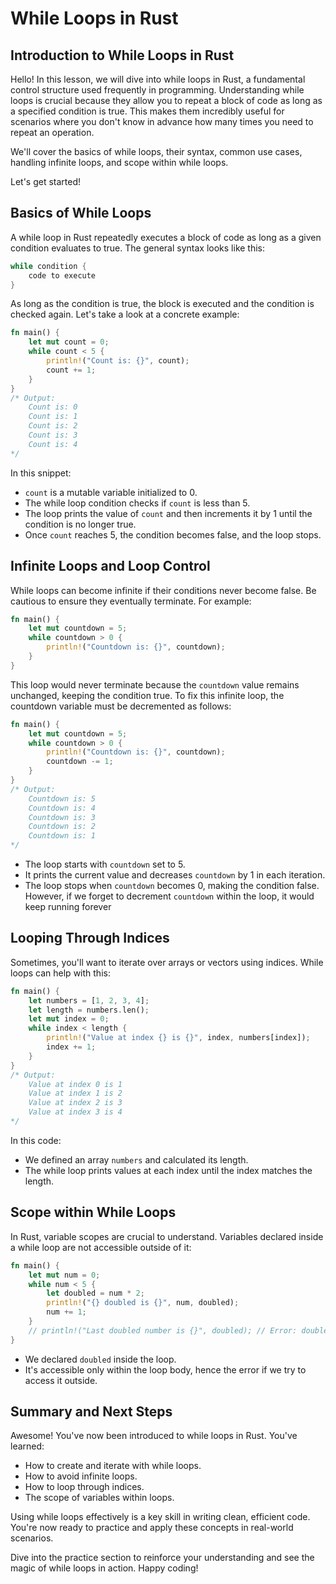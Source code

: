 # While Loops in Rust

## Introduction to While Loops in Rust

Hello! In this lesson, we will dive into while loops in Rust, a fundamental control structure used frequently in programming. Understanding while loops is crucial because they allow you to repeat a block of code as long as a specified condition is true. This makes them incredibly useful for scenarios where you don't know in advance how many times you need to repeat an operation.

We'll cover the basics of while loops, their syntax, common use cases, handling infinite loops, and scope within while loops.

Let's get started!

## Basics of While Loops
A while loop in Rust repeatedly executes a block of code as long as a given condition evaluates to true. The general syntax looks like this:

```Rust
while condition {
    code to execute
}
```

As long as the condition is true, the block is executed and the condition is checked again. Let's take a look at a concrete example:

```Rust
fn main() {
    let mut count = 0;
    while count < 5 {
        println!("Count is: {}", count);
        count += 1;
    }
}
/* Output:
    Count is: 0
    Count is: 1
    Count is: 2
    Count is: 3
    Count is: 4
*/
```

In this snippet:

* `count` is a mutable variable initialized to 0.
* The while loop condition checks if `count` is less than 5.
* The loop prints the value of `count` and then increments it by 1 until the condition is no longer true.
* Once `count` reaches 5, the condition becomes false, and the loop stops.

## Infinite Loops and Loop Control
While loops can become infinite if their conditions never become false. Be cautious to ensure they eventually terminate. For example:

```Rust
fn main() {
    let mut countdown = 5;
    while countdown > 0 {
        println!("Countdown is: {}", countdown);
    }
}
```
This loop would never terminate because the `countdown` value remains unchanged, keeping the condition true. To fix this infinite loop, the countdown variable must be decremented as follows:

```Rust
fn main() {
    let mut countdown = 5;
    while countdown > 0 {
        println!("Countdown is: {}", countdown);
        countdown -= 1;
    }
}
/* Output:
    Countdown is: 5
    Countdown is: 4
    Countdown is: 3
    Countdown is: 2
    Countdown is: 1
*/
```
* The loop starts with `countdown` set to 5.
* It prints the current value and decreases `countdown` by 1 in each iteration.
* The loop stops when `countdown` becomes 0, making the condition false.
However, if we forget to decrement `countdown` within the loop, it would keep running forever

## Looping Through Indices
Sometimes, you'll want to iterate over arrays or vectors using indices. While loops can help with this:

```Rust
fn main() {
    let numbers = [1, 2, 3, 4];
    let length = numbers.len();
    let mut index = 0;
    while index < length {
        println!("Value at index {} is {}", index, numbers[index]);
        index += 1;
    }
}
/* Output:
    Value at index 0 is 1
    Value at index 1 is 2
    Value at index 2 is 3
    Value at index 3 is 4
*/
```

In this code:

* We defined an array `numbers` and calculated its length.
* The while loop prints values at each index until the index matches the length.

## Scope within While Loops
In Rust, variable scopes are crucial to understand. Variables declared inside a while loop are not accessible outside of it:

```Rust
fn main() {
    let mut num = 0;
    while num < 5 {
        let doubled = num * 2;
        println!("{} doubled is {}", num, doubled);
        num += 1;
    }
    // println!("Last doubled number is {}", doubled); // Error: doubled is out of scope
}
```

* We declared `doubled` inside the loop.
* It's accessible only within the loop body, hence the error if we try to access it outside.

## Summary and Next Steps
Awesome! You've now been introduced to while loops in Rust. You've learned:

* How to create and iterate with while loops.
* How to avoid infinite loops.
* How to loop through indices.
* The scope of variables within loops.

Using while loops effectively is a key skill in writing clean, efficient code. You're now ready to practice and apply these concepts in real-world scenarios.

Dive into the practice section to reinforce your understanding and see the magic of while loops in action. Happy coding!
